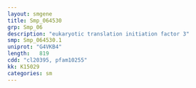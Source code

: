 ```yaml
---
layout: smgene
title: Smp_064530
grp: Smp_06
description: "eukaryotic translation initiation factor 3"
smp: Smp_064530.1
uniprot: "G4VKB4"
length:   819
cdd: "cl20395, pfam10255"
kk: K15029
categories: sm
---
```

